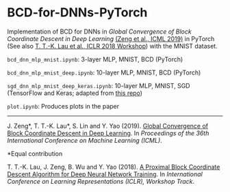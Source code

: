 # BCD-for-DNNs-PyTorch

Implementation of BCD for DNNs in *Global Convergence of Block Coordinate Descent in Deep Learning* [(Zeng et al., ICML 2019)](http://proceedings.mlr.press/v97/zeng19a.html) in PyTorch (See also [T. T.-K. Lau et al., ICLR 2018 Workshop](https://openreview.net/forum?id=HycIjFkPM)) with the MNIST dataset. 

```bcd_dnn_mlp_mnist.ipynb```: 3-layer MLP, MNIST, BCD (PyTorch)

```bcd_dnn_mlp_mnist_deep.ipynb```: 10-layer MLP, MNIST, BCD (PyTorch)

```sgd_dnn_mlp_mnist_deep_keras.ipynb```: 10-layer MLP, MNIST, SGD (TensorFlow and Keras; adapted from [this repo](https://github.com/timlautk/BCD-for-DNNs/tree/master/Keras))

```plot.ipynb```: Produces plots in the paper


***

J. Zeng*, T. T.-K. Lau*, S. Lin and Y. Yao (2019). [Global Convergence of Block Coordinate Descent in Deep Learning](http://proceedings.mlr.press/v97/zeng19a.html). In *Proceedings of the 36th International Conference on Machine Learning (ICML)*. 


&ast;Equal contribution

T. T.-K. Lau, J. Zeng, B. Wu and Y. Yao (2018). [A Proximal Block Coordinate Descent Algorithm for Deep Neural Network Training](https://openreview.net/forum?id=HycIjFkPM). In *International Conference on Learning Representations (ICLR), Workshop Track*. 
